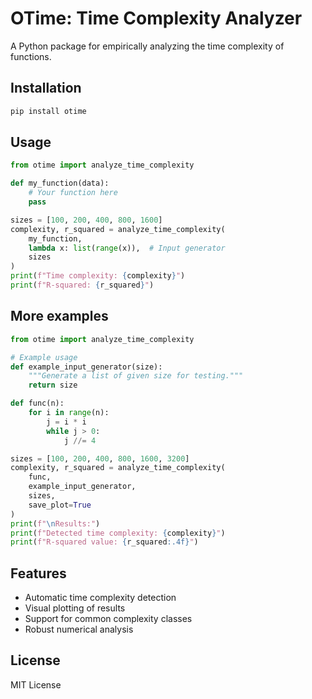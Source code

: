 # OTime: Time Complexity Analyzer
A Python package for empirically analyzing the time complexity of functions.

## Installation
```bash
pip install otime
```

## Usage
```python
from otime import analyze_time_complexity

def my_function(data):
    # Your function here
    pass

sizes = [100, 200, 400, 800, 1600]
complexity, r_squared = analyze_time_complexity(
    my_function,
    lambda x: list(range(x)),  # Input generator
    sizes
)
print(f"Time complexity: {complexity}")
print(f"R-squared: {r_squared}")
```

## More examples
```python
from otime import analyze_time_complexity

# Example usage
def example_input_generator(size):
    """Generate a list of given size for testing."""
    return size

def func(n):
    for i in range(n):
        j = i * i
        while j > 0:
            j //= 4

sizes = [100, 200, 400, 800, 1600, 3200]
complexity, r_squared = analyze_time_complexity(
    func, 
    example_input_generator,
    sizes,
    save_plot=True
)
print(f"\nResults:")
print(f"Detected time complexity: {complexity}")
print(f"R-squared value: {r_squared:.4f}")
```

## Features
- Automatic time complexity detection
- Visual plotting of results
- Support for common complexity classes
- Robust numerical analysis

## License
MIT License
